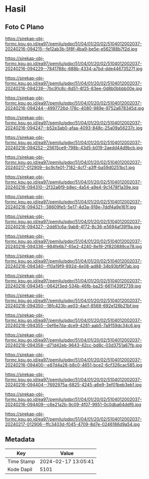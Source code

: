 # Hasil

## Foto C Plano

https://sirekap-obj-formc.kpu.go.id/ea97/pemilu/pdpr/51/04/01/20/02/5104012002037-20240216-094215--fe12ab3b-5f8f-4ba9-be5e-e562188b7f2d.jpg

https://sirekap-obj-formc.kpu.go.id/ea97/pemilu/pdpr/51/04/01/20/02/5104012002037-20240216-094229--7841788c-688b-4334-a7bd-dde44673527f.jpg

https://sirekap-obj-formc.kpu.go.id/ea97/pemilu/pdpr/51/04/01/20/02/5104012002037-20240216-094239--7bc91c8c-8d51-4f25-83ee-0d8b0bbbb00e.jpg

https://sirekap-obj-formc.kpu.go.id/ea97/pemilu/pdpr/51/04/01/20/02/5104012002037-20240216-094244--4997726d-178c-4080-989e-9752a678345d.jpg

https://sirekap-obj-formc.kpu.go.id/ea97/pemilu/pdpr/51/04/01/20/02/5104012002037-20240216-094247--b52e3ab0-afaa-4093-848c-25a09a56237c.jpg

https://sirekap-obj-formc.kpu.go.id/ea97/pemilu/pdpr/51/04/01/20/02/5104012002037-20240216-094252--25615ce9-798b-43d5-b019-2aedd44d9bcb.jpg

https://sirekap-obj-formc.kpu.go.id/ea97/pemilu/pdpr/51/04/01/20/02/5104012002037-20240217-012909--bc9cfe01-7182-4cf7-a3ff-ba59d0251bc1.jpg

https://sirekap-obj-formc.kpu.go.id/ea97/pemilu/pdpr/51/04/01/20/02/5104012002037-20240216-094310--2f32a6f9-b8ec-4a54-a9e4-9c1478f1a39e.jpg

https://sirekap-obj-formc.kpu.go.id/ea97/pemilu/pdpr/51/04/01/20/02/5104012002037-20240216-094321--38609fe5-5e17-4d3a-918e-7ddf4a9e161f.jpg

https://sirekap-obj-formc.kpu.go.id/ea97/pemilu/pdpr/51/04/01/20/02/5104012002037-20240216-094327--2dd61c6a-9ab8-4f72-8c36-e5694af39f9a.jpg

https://sirekap-obj-formc.kpu.go.id/ea97/pemilu/pdpr/51/04/01/20/02/5104012002037-20240216-094336--984fe6b7-65e2-4240-8e19-2f820889ce78.jpg

https://sirekap-obj-formc.kpu.go.id/ea97/pemilu/pdpr/51/04/01/20/02/5104012002037-20240216-094340--f10a19f9-892d-4e08-ad88-34b93bf9f7ab.jpg

https://sirekap-obj-formc.kpu.go.id/ea97/pemilu/pdpr/51/04/01/20/02/5104012002037-20240216-094345--0642f3ed-534b-46fb-ba25-6611439f2739.jpg

https://sirekap-obj-formc.kpu.go.id/ea97/pemilu/pdpr/51/04/01/20/02/5104012002037-20240216-094350--18fc423b-ae03-4acf-8568-692e126b21bf.jpg

https://sirekap-obj-formc.kpu.go.id/ea97/pemilu/pdpr/51/04/01/20/02/5104012002037-20240216-094355--0ef6e7da-dce9-4261-aab5-7a9159dc34c6.jpg

https://sirekap-obj-formc.kpu.go.id/ea97/pemilu/pdpr/51/04/01/20/02/5104012002037-20240216-094358--d71d42eb-9643-42cc-bd8c-03d3751a67fb.jpg

https://sirekap-obj-formc.kpu.go.id/ea97/pemilu/pdpr/51/04/01/20/02/5104012002037-20240216-094400--e87d4a28-b8c0-4651-bce2-6cf326cac585.jpg

https://sirekap-obj-formc.kpu.go.id/ea97/pemilu/pdpr/51/04/01/20/02/5104012002037-20240216-094404--7692975a-6825-4245-a6e9-3ef01beb3eb1.jpg

https://sirekap-obj-formc.kpu.go.id/ea97/pemilu/pdpr/51/04/01/20/02/5104012002037-20240216-094409--c6e21a2b-9c09-4f07-9951-0c0dba64ddf6.jpg

https://sirekap-obj-formc.kpu.go.id/ea97/pemilu/pdpr/51/04/01/20/02/5104012002037-20240217-012906--ffc3403d-f045-4709-8d7e-0246186d9a54.jpg


## Metadata

| Key        | Value               |
| ---------- | ------------------- |
| Time Stamp | 2024-02-17 13:05:41 |
| Kode Dapil | 5101                |



